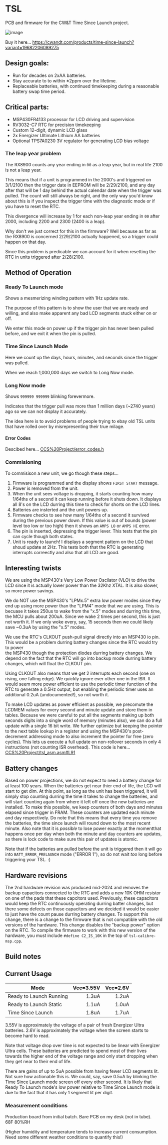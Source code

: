 # TSL

PCB and firmware for the CW&T Time Since Launch project.

![image](https://github.com/bigjosh/TSL-calibre-MSP/assets/5520281/20763a34-e9c7-4478-9f9a-e5587940cfa9)


Buy it here...
https://cwandt.com/products/time-since-launch?variant=19682206089275


## Design goals:

* Run for decades on 2xAA batteries.
* Stay accurate to to within ±2ppm over the lifetime.  
* Replaceable batteries, with continued timekeeping during a reasonable battery swap time period.  

## Critical parts:

* MSP430FR4133 processor for LCD driving and supervision
* RV3032-C7 RTC for precision timekeeping
* Custom 12-digit, dynamic LCD glass 
* 2x Energizer Ultimate Lithium AA batteries
* Optional TPS7A0230 3V regulator for generating LCD bias voltage

### The leap year problem

The RX8900 counts any year ending in `00` as a leap year, but in real life 2100 is not a leap year.

This means that if a unit is programmed in the 2000's and triggered on 3/1/2100 then the trigger date in EEPROM will be 2/29/2100, and any day after that will be 1 day behind the actual calendar date when the trigger was pulled. The count will still always be right, and the only way you'd know about this is if you inspect the trigger time with the diagnostic mode or if you have to reset the RTC.

This divergence will increase by 1 for each non-leap year ending in `00` after 2000, including 2200 and 2300 (2400 is a leap). 

Why don't we just correct for this in the firmware? Well because as far as the RX8900 is concerned 2/29/2100 actually happened, so a trigger could happen on that day.

Since this problem is predicable we can account for it when resetting the RTC in units triggered after 2/28/2100. 

## Method of Operation

### Ready To Launch mode 

Shows a mesmerizing winding pattern with 1Hz update rate. 

The purpose of this pattern is to show the user that we are ready and willing, and also make apparent any bad LCD segments stuck either on or off. 

We enter this mode on power up if the trigger pin has never been pulled before, and we exit it when the pin is pulled. 

### Time Since Launch Mode

Here we count up the days, hours, minutes, and seconds since the trigger was pulled. 

When we reach 1,000,000 days we switch to Long Now mode. 

### Long Now mode

Shows `999999 999999` blinking forevermore. 

Indicates that the trigger pull was more than 1 million days (~2740 years) ago so we can not display it accurately. 

The idea here is to avoid problems of people trying to ebay old TSL units that have rolled over by misrepresenting their true milage.

#### Error Codes 

Descibed here...
[CCS%20Project/error_codes.h](CCS%20Project/error_codes.h)

### Commisioning

To commisison a new unit, we go though these steps...

1. Firmware is programmed and the display shows `FIRST START` message.
2. Power is removed from the unit.
3. When the unit sees voltage is dropping, it starts counting how many 1/64ths of a second it can keep running before it shuts down. It displays all 8's on the LCD durring this time to check for shorts on the LCD lines.
4. Batteries are insterted and the unit powers up.
5. Firmware checks to see how many 1/64ths of a second it survived during the previous power down. If this value is out of bounds (power level too low or too high) then it shows an `AMPS LO` or `AMPS HI` error.
6. The pin is inserted, depressing the trigger lever. This tests that the pin can cycle though both states.
7. Unit is ready to launch! I displays a segment pattern on the LCD that shoud update at 2Hz. This tests both that the RTC is generating interrupts correectly and also that all LCD are good. 

## Interesting twists

We are using the MSP430's Very Low Power Oscilator (VLO) to drive the LCD since it is actually lower power than the 32Khz XTAL. It is also slower, so more power savings. 

We do NOT use the MSP430's "LPMx.5" extra low power modes since they end up using more power than the "LPM4" mode that we are using. This is becuase it takes 250us to wake from the "x.5" modes and durring this time, the MCU pulls about 200uA. Since we wake 2 times per second, this is just not worth it. If we only woke every, say, 15 seconds then we could likely save ~0.3uA by using the "x.5" modes. 

We use the RTC's CLKOUT push-pull signal directly into an MSP430 io pin. This would be a problem durring battery changes since the RTC would try to power  
the MSP430 though the protection diodes durring battery changes. We depend on the fact that the RTC will go into backup mode durring battery changes, which will
float the CLKOUT pin. 

Using CLKOUT also means that we get 2 interrupts each second (one on rising, one falling edge). We quickly ignore ever other one in the ISR. It would seem more power efficient to use the periodic timer function of the RTC to generate a 0.5Hz output, but enabling the periodic timer uses an additional 0.2uA (undocumented!), so not worth it. 

To make LCD updates as power efficient as possible, we precomute the LCDMEM values for every second and minute update and store them in tables. Because we were careful to put all the segments making up both seconds digits into a single word of memory (minutes also), we can do a full update with a single 16 bit write. We further optimize but keeping the pointer to the next table lookup in a register and using the MSP430's post-decrement addressing mode to also increment the pointer for free (zero cycles). This lets us execute a full update on non-rollover seconds in only 4 instructions (not counting ISR overhead). This code is here...
[CCS%20Project/tsl_asm.asm#L91](CCS%20Project/tsl_asm.asm#L91)

## Battery changes

Based on power projections, we do not expect to need a battery change for at least 100 years. When the batteries get near thier end of life, the LCD will start to get dim. At this point, as long as the unit has been triggered, it will simply stop counting durring the time it takes to change the batteries, and will start counting again
from where it left off once the new batteries are installed. To make this possible, we keep counters of both days and minutes elapsed since trigger in FRAM. These counters are updated each minute and day respectively. Do note that this means that every time you remove the batteries, the time since launch will round down to the most recent minute. Also note that it is _possible_ to lose power exactly at the momentthat happens once per day when both the minute and day counters are updates, so there is lock code to make sure this pair of updates is atomic. 

Note that if the batteries are pulled before the unit is triggered then it will go into `BATT_ERROR_PRELAUNCH` mode ("ERROR 1"), so do not wait *too* long before triggering your TSL. :)

## Hardware revisions

The 2nd hardware revision was produced mid-2024 and removes the backup capacitors connected to the RTC and adds a new 10K OHM resistor on one of the pads that these capcitors used. Previously, these capacitors would keep the RTC continuously operating durring batter changes, but there some defects on those capacitors and we decided it would be easier to just have the count pause durring battery changes. To support this change, there is a change to the firmware that is not compatible with the old versions of the hardware. This change disables the "backup power" option on the RTC. To compile the firmware to work with this new version of the hardware, you must include `#define C2_IS_10K` in the top of `tsl-calibre-msp.cpp`. 

## Build notes

## Current Usage

| Mode | Vcc=3.55V| Vcc=2.6V |
| - | -: | -: | 
| Ready to Launch Running | 1.3uA | 1.2uA | 
| Ready to Launch Static | 1.1uA | 1.0uA | 
| Time Since Launch | 1.8uA | 1.7uA |

3.55V is approximately the voltage of a pair of fresh Energizer Ultra batteries.
2.6V is approximately the voltage when the screen starts to become hard to read. 

Note that voltage drop over time is not expected to be linear with Energizer Ultra cells. These batteries are predicted to spend most of their lives towards the higher end of the voltage range and only start dropping when they get near to their end of life.  

There are gains of up to 5uA possible from having fewer LCD segments lit. Not sure how actionable this is. We could, say, save 0.5uA by blinking the Time Since Launch mode screen off every other second. It is likely that Ready To Launch mode's low power relative to Time Since Launch mode is due to the fact that it has only 1 segment lit per digit. 

### Measurement conditions

Production board from initial batch. Bare PCB on my desk (not in tube).  
68F
80%RH

(Higher humidity and temperature tends to increase current consumption. Need some different weather conditions to quantify this!) 
